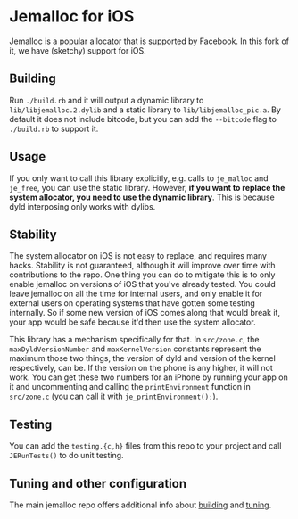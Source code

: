 # Jemalloc for iOS

Jemalloc is a popular allocator that is supported by Facebook. In this fork of it, we have (sketchy) support for iOS.

## Building

Run `./build.rb` and it will output a dynamic library to `lib/libjemalloc.2.dylib` and a static library to `lib/libjemalloc_pic.a`. By default it does not include bitcode, but you can add the `--bitcode` flag to `./build.rb` to support it.

## Usage

If you only want to call this library explicitly, e.g. calls to `je_malloc` and `je_free`, you can use the static library. However, **if you want to replace the system allocator, you need to use the dynamic library**. This is because dyld interposing only works with dylibs.

## Stability

The system allocator on iOS is not easy to replace, and requires many hacks. Stability is not guaranteed, although it will improve over time with contributions to the repo. One thing you can do to mitigate this is to only enable jemalloc on versions of iOS that you've already tested. You could leave jemalloc on all the time for internal users, and only enable it for external users on operating systems that have gotten some testing internally. So if some new version of iOS comes along that would break it, your app would be safe because it'd then use the system allocator.

This library has a mechanism specifically for that. In `src/zone.c`, the `maxDyldVersionNumber` and `maxKernelVersion` constants represent the maximum those two things, the version of dyld and version of the kernel respectively, can be. If the version on the phone is any higher, it will not work. You can get these two numbers for an iPhone by running your app on it and uncommenting and calling the `printEnvironment` function in `src/zone.c` (you can call it with `je_printEnvironment();`).

## Testing

You can add the `testing.{c,h}` files from this repo to your project and call `JERunTests()` to do unit testing.

## Tuning and other configuration

The main jemalloc repo offers additional info about [building](https://github.com/jemalloc/jemalloc/blob/dev/INSTALL.md) and [tuning](https://github.com/jemalloc/jemalloc/blob/dev/TUNING.md).
